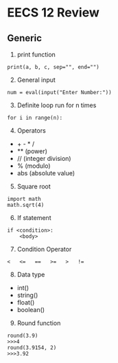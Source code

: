# EECS 12 Review
## Generic
1. print function
```
print(a, b, c, sep="", end="")
```
2. General input
```
num = eval(input("Enter Number:"))
```
3. Definite loop run for n times
```
for i in range(n):
```
4. Operators
 * \+ \- \* \/ 
 * ** (power)
 * // (integer division)
 * % (modulo)
 * abs (absolute value)
5. Square root
```
import math
math.sqrt(4)
```
6. If statement
```
if <condition>:
    <body>
```
7. Condition Operator
```
<   <=   ==   >=   >   !=
```
8. Data type
 * int()
 * string()
 * float()
 * boolean()
9. Round function
```
round(3.9)
>>>4
round(3.9154, 2)
>>>3.92
```
